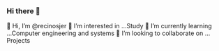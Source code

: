 ### Hi there 👋
👋 Hi, I’m @recinosjer
👀 I’m interested in ...Study
🌱 I’m currently learning ...Computer engineering and systems
🥇 I’m looking to collaborate on ... Projects
